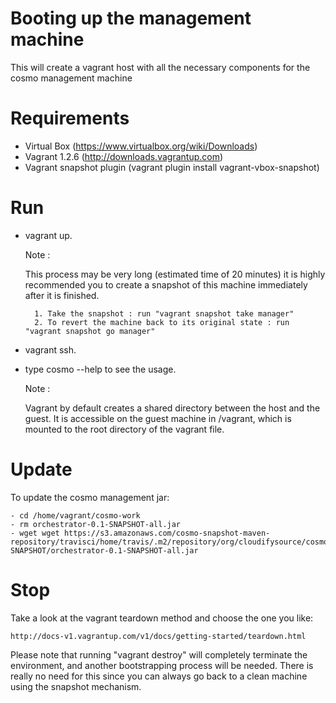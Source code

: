 # Booting up the management machine #

This will create a vagrant host with all the necessary components for the cosmo management machine

Requirements
============

- Virtual Box (https://www.virtualbox.org/wiki/Downloads)
- Vagrant 1.2.6 (http://downloads.vagrantup.com)
- Vagrant snapshot plugin (vagrant plugin install vagrant-vbox-snapshot)

Run
====

- vagrant up.

    Note :

    This process may be very long (estimated time of 20 minutes) it is highly recommended you to create a snapshot of
    this machine immediately after it is finished.

        1. Take the snapshot : run "vagrant snapshot take manager"
        2. To revert the machine back to its original state : run "vagrant snapshot go manager"


- vagrant ssh.
- type cosmo --help to see the usage.

    Note :

    Vagrant by default creates a shared directory between the host and the guest.
    It is accessible on the guest machine in /vagrant, which is mounted to the root directory of the vagrant file.


Update
======

To update the cosmo management jar:

    - cd /home/vagrant/cosmo-work
    - rm orchestrator-0.1-SNAPSHOT-all.jar
    - wget wget https://s3.amazonaws.com/cosmo-snapshot-maven-repository/travisci/home/travis/.m2/repository/org/cloudifysource/cosmo/orchestrator/0.1-SNAPSHOT/orchestrator-0.1-SNAPSHOT-all.jar

Stop
====

Take a look at the vagrant teardown method and choose the one you like:

    http://docs-v1.vagrantup.com/v1/docs/getting-started/teardown.html

Please note that running "vagrant destroy" will completely terminate the environment,
and another bootstrapping process will be needed.
There is really no need for this since you can always go back to a clean machine using the snapshot mechanism.


